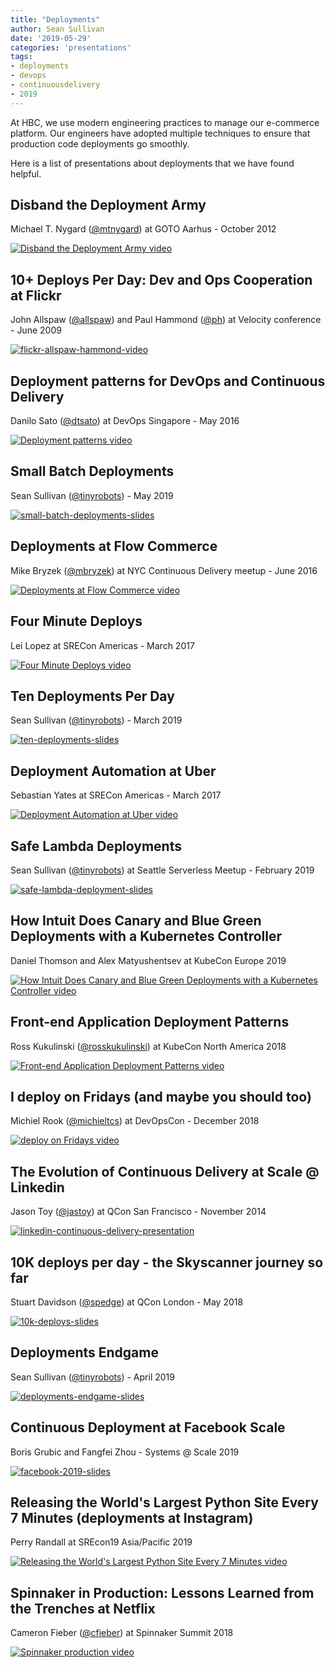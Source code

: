 ```yaml
---
title: "Deployments"
author: Sean Sullivan
date: '2019-05-29'
categories: 'presentations'
tags:
- deployments
- devops
- continuousdelivery
- 2019
---
```


At HBC, we use modern engineering practices to manage our e-commerce platform. Our engineers have adopted multiple techniques to ensure that production code deployments go smoothly.

Here is a list of presentations about deployments that we have found helpful.

## Disband the Deployment Army
Michael T. Nygard ([@mtnygard](https://twitter.com/mtnygard)) at GOTO Aarhus - October 2012

[![Disband the Deployment Army video](https://img.youtube.com/vi/Luskg9ES9qI/0.jpg)](https://www.youtube.com/watch?v=Luskg9ES9qI "Disband the Deployment Army")

## 10+ Deploys Per Day: Dev and Ops Cooperation at Flickr
John Allspaw ([@allspaw](https://twitter.com/allspaw)) and Paul Hammond ([@ph](https://twitter.com/ph)) at Velocity conference - June 2009

[![flickr-allspaw-hammond-video](https://img.youtube.com/vi/LdOe18KhtT4/0.jpg)](https://www.youtube.com/watch?v=LdOe18KhtT4 "10+ Deploys Per Day: Dev and Ops Cooperation at Flickr")

## Deployment patterns for DevOps and Continuous Delivery
Danilo Sato ([@dtsato](https://twitter.com/dtsato)) at DevOps Singapore - May 2016

[![Deployment patterns video](https://img.youtube.com/vi/eBRspUcDCTc/0.jpg)](https://www.youtube.com/watch?v=eBRspUcDCTc "Deployment patterns for DevOps and Continuous Delivery")

## Small Batch Deployments
Sean Sullivan ([@tinyrobots](https://twitter.com/tinyrobots)) - May 2019

[![small-batch-deployments-slides](./assets/images/deployments-2019/small-batch-deployments-2019-05-17-480.png)](https://speakerdeck.com/sullis/small-batch-deployments-2019-05-17 "Small Batch Deployments")

## Deployments at Flow Commerce
Mike Bryzek ([@mbryzek](https://twitter.com/mbryzek)) at NYC Continuous Delivery meetup - June 2016

[![Deployments at Flow Commerce video](https://img.youtube.com/vi/IEaA5AhS-ZY/0.jpg)](https://www.youtube.com/watch?v=IEaA5AhS-ZY "Deployments at Flow Commerce")

## Four Minute Deploys
Lei Lopez at SRECon Americas - March 2017

[![Four Minute Deploys video](https://img.youtube.com/vi/Vt82CWplMzk/0.jpg)](https://www.youtube.com/watch?v=Vt82CWplMzk "Four Minute Deploys")

## Ten Deployments Per Day
Sean Sullivan ([@tinyrobots](https://twitter.com/tinyrobots)) - March 2019

[![ten-deployments-slides](./assets/images/deployments-2019/ten-deployments-2019-03-21-480.png)](https://speakerdeck.com/sullis/ten-deployments-per-day-2019-03-21 "Ten Deployments Per Day")

## Deployment Automation at Uber
Sebastian Yates at SRECon Americas - March 2017

[![Deployment Automation at Uber video](https://img.youtube.com/vi/4A4SLk1PRvg/0.jpg)](https://www.youtube.com/watch?v=4A4SLk1PRvg "Deployment Automation at Uber")

## Safe Lambda Deployments
Sean Sullivan ([@tinyrobots](https://twitter.com/tinyrobots)) at Seattle Serverless Meetup - February 2019

[![safe-lambda-deployment-slides](./assets/images/deployments-2019/safe-lambda-deployments-seattle-2019-02-21-480.png)](https://speakerdeck.com/sullis/safe-lambda-deployments-seattle-2019-02-21 "Safe Lambda Deployments")

## How Intuit Does Canary and Blue Green Deployments with a Kubernetes Controller
Daniel Thomson and Alex Matyushentsev at KubeCon Europe 2019

[![How Intuit Does Canary and Blue Green Deployments with a Kubernetes Controller video](https://img.youtube.com/vi/yeVkTTO9nOA/0.jpg)](https://www.youtube.com/watch?v=yeVkTTO9nOA "How Intuit Does Canary and Blue Green Deployments with a Kubernetes Controller")

## Front-end Application Deployment Patterns
Ross Kukulinski ([@rosskukulinski](https://twitter.com/rosskukulinski)) at KubeCon North America 2018

[![Front-end Application Deployment Patterns video](https://img.youtube.com/vi/Iih80xqpHcM/0.jpg)](https://www.youtube.com/watch?v=Iih80xqpHcM "Front-end Application Deployment Patterns")

## I deploy on Fridays (and maybe you should too)
Michiel Rook ([@michieltcs](https://twitter.com/michieltcs)) at DevOpsCon - December 2018

[![deploy on Fridays video](https://img.youtube.com/vi/cEKKf_XFkxg/0.jpg)](https://www.youtube.com/watch?v=cEKKf_XFkxg "I deploy on Fridays")

## The Evolution of Continuous Delivery at Scale @ Linkedin
Jason Toy ([@jastoy](https://www.linkedin.com/in/jastoy/)) at QCon San Francisco - November 2014

[![linkedin-continuous-delivery-presentation](./assets/images/deployments-2019/linkedin-evolution-continuous-delivery-480.png)](https://www.infoq.com/presentations/cd-linkedin/ "The Evolution of Continuous Delivery at Scale @ Linkedin")

## 10K deploys per day - the Skyscanner journey so far
Stuart Davidson ([@spedge](https://twitter.com/spedge)) at QCon London - May 2018

[![10k-deploys-slides](./assets/images/deployments-2019/skyscanner-10k-deploys-per-day-480.png)](https://www.infoq.com/presentations/12k-deployments-day "10K deploys per day - the Skyscanner journey so far")

## Deployments Endgame
Sean Sullivan ([@tinyrobots](https://twitter.com/tinyrobots)) - April 2019

[![deployments-endgame-slides](./assets/images/deployments-2019/deployments-endgame-2019-04-26-480.png)](https://speakerdeck.com/sullis/deployments-endgame-2019-04-26 "Deployments Endgame")

## Continuous Deployment at Facebook Scale
Boris Grubic and Fangfei Zhou - Systems @ Scale 2019

[![facebook-2019-slides](./assets/images/deployments-2019/Systems__Scale_2019__Continuous_Deployment_at_Facebook_Scale-480.png)](https://atscaleconference.com/videos/systems-scale-2019-continuous-deployment-at-facebook-scale/ "Continuous Deployment at Facebook Scale")

## Releasing the World's Largest Python Site Every 7 Minutes (deployments at Instagram)
Perry Randall at SREcon19 Asia/Pacific 2019

[![Releasing the World's Largest Python Site Every 7 Minutes video](https://img.youtube.com/vi/WtT2ksuNDaI/0.jpg)](https://www.youtube.com/watch?v=WtT2ksuNDaI "Releasing the World's Largest Python Site Every 7 Minutes")

## Spinnaker in Production: Lessons Learned from the Trenches at Netflix
Cameron Fieber ([@cfieber](https://twitter.com/cfieber)) at Spinnaker Summit 2018

[![Spinnaker production video](https://img.youtube.com/vi/Cqk2QkYDlx8/0.jpg)](https://www.youtube.com/watch?v=Cqk2QkYDlx8 "Spinnaker in Production: Lessons Learned from the Trenches at Netflix")
